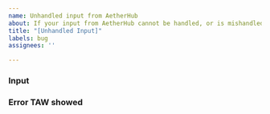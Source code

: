 ```yaml
---
name: Unhandled input from AetherHub
about: If your input from AetherHub cannot be handled, or is mishandled by TAW
title: "[Unhandled Input]"
labels: bug
assignees: ''

---
```


### Input

<!-- Please copy paste here the input you submitted to the service. Be wary of not copy pasting a ton of personal information. If only a single line couldn't be ingested, consider copy pasting just that line instead of the whole pairings / standings dump  -->

### Error TAW showed

<!-- Please copy paste here the error message TAW showed. If the application crashed, please mention it instead -->
